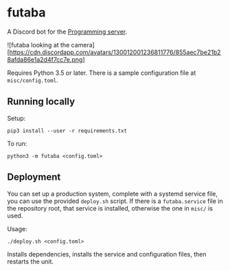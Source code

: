 # futaba
A Discord bot for the [Programming server](https://discord.gg/010z0Kw1A9ql5c1Qe).

![futaba looking at the camera][https://cdn.discordapp.com/avatars/130012001236811776/855aec7be21b28afda86e1a2d4f7cc7e.png]

Requires Python 3.5 or later. There is a sample configuration file at `misc/config.toml`.

## Running locally
Setup:
```
pip3 install --user -r requirements.txt
```

To run:
```
python3 -m futaba <config.toml>
```

## Deployment
You can set up a production system, complete with a systemd service file, you can use the provided
`deploy.sh` script. If there is a `futaba.service` file in the repository root, that service is installed, otherwise the one in `misc/` is used.

Usage:
```
./deploy.sh <config.toml>
```

Installs dependencies, installs the service and configuration files, then restarts the unit.
